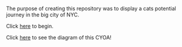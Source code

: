The purpose of creating this repository was to display a cats potential journey in the big city of NYC.

Click [here](home.md) to begin.

Click [here](https://docs.google.com/drawings/d/e/2PACX-1vRYxALF89QwKwQHHDN9TD0vY_MDW9vHAafZNG_8GqcJRjEB16FUsktPCsrTbBw5Bv-a3ZVI8gqeQqIy/pub?w=960&h=720) to see the diagram of this CYOA!
